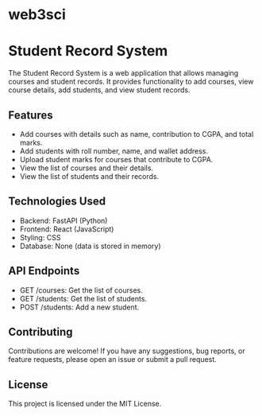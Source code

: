 # web3sci
# Student Record System

The Student Record System is a web application that allows managing courses and student records. It provides functionality to add courses, view course details, add students, and view student records.

## Features

- Add courses with details such as name, contribution to CGPA, and total marks.
- Add students with roll number, name, and wallet address.
- Upload student marks for courses that contribute to CGPA.
- View the list of courses and their details.
- View the list of students and their records.

## Technologies Used

- Backend: FastAPI (Python)
- Frontend: React (JavaScript)
- Styling: CSS
- Database: None (data is stored in memory)

## API Endpoints
- GET /courses: Get the list of courses.
- GET /students: Get the list of students.
- POST /students: Add a new student.
## Contributing
Contributions are welcome! If you have any suggestions, bug reports, or feature requests, please open an issue or submit a pull request.

## License
This project is licensed under the MIT License.
